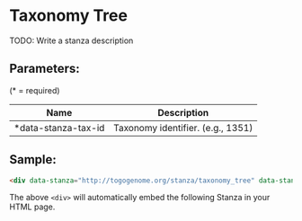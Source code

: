Taxonomy Tree
=============

TODO: Write a stanza description

## Parameters:

(* = required)

| Name                | Description                         |
|---------------------|-------------------------------------|
| *data-stanza-tax-id | Taxonomy identifier. (e.g., 1351)   |

## Sample:

```html
<div data-stanza="http://togogenome.org/stanza/taxonomy_tree" data-stanza-tax-id="1351" data-stanza-height="500">
```

The above `<div>` will automatically embed the following Stanza in your HTML page.

<div data-stanza="stanza/taxonomy_tree" data-stanza-tax-id="1351" data-stanza-height="500">

